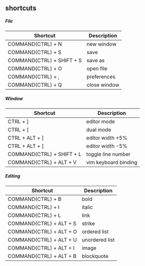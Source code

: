 ## shortcuts

##### File

Shortcut                  | Description
--------------------------|-------------------
COMMAND(CTRL) + N         | new window
COMMAND(CTRL) + S         | save
COMMAND(CTRL) + SHIFT + S | save as
COMMAND(CTRL) + O         | open file
COMMAND(CTRL) + ,         | preferences
COMMAND(CTRL) + Q         | close window

##### Window
Shortcut                  | Description
--------------------------|-------------------
CTRL + ]                  | editor mode
CTRL + [                  | dual mode
CTRL + ALT + ]            | editor width +5%
CTRL + ALT + [            | editor width -5%
COMMAND(CTRL) + SHIFT + L | toggle line number
COMMAND(CTRL) + ALT + V   | vim keyboard binding

##### Editing
Shortcut                | Description
------------------------|-------------------
COMMAND(CTRL) + B       | bold
COMMAND(CTRL) + I       | italic
COMMAND(CTRL) + L       | link
COMMAND(CTRL) + ALT + S | strike
COMMAND(CTRL) + ALT + O | ordered list
COMMAND(CTRL) + ALT + U | unordered list
COMMAND(CTRL) + ALT + I | image
COMMAND(CTRL) + ALT + B | blockquote
